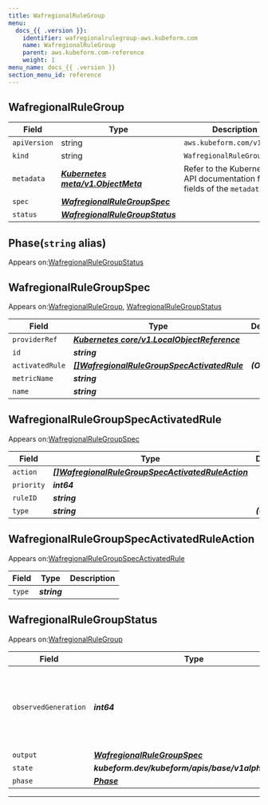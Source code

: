 ```yaml
---
title: WafregionalRuleGroup
menu:
  docs_{{ .version }}:
    identifier: wafregionalrulegroup-aws.kubeform.com
    name: WafregionalRuleGroup
    parent: aws.kubeform.com-reference
    weight: 1
menu_name: docs_{{ .version }}
section_menu_id: reference
---
```


## WafregionalRuleGroup
| Field | Type | Description |
| ------ | ----- | ----------- |
| `apiVersion` | string | `aws.kubeform.com/v1alpha1` |
|    `kind` | string | `WafregionalRuleGroup` |
| `metadata` | ***[Kubernetes meta/v1.ObjectMeta](https://kubernetes.io/docs/reference/generated/kubernetes-api/v1.13/#objectmeta-v1-meta)***|Refer to the Kubernetes API documentation for the fields of the `metadata` field.|
| `spec` | ***[WafregionalRuleGroupSpec](#wafregionalrulegroupspec)***||
| `status` | ***[WafregionalRuleGroupStatus](#wafregionalrulegroupstatus)***||
## Phase(`string` alias)

Appears on:[WafregionalRuleGroupStatus](#wafregionalrulegroupstatus)

## WafregionalRuleGroupSpec

Appears on:[WafregionalRuleGroup](#wafregionalrulegroup), [WafregionalRuleGroupStatus](#wafregionalrulegroupstatus)

| Field | Type | Description |
| ------ | ----- | ----------- |
| `providerRef` | ***[Kubernetes core/v1.LocalObjectReference](https://kubernetes.io/docs/reference/generated/kubernetes-api/v1.13/#localobjectreference-v1-core)***||
| `id` | ***string***||
| `activatedRule` | ***[[]WafregionalRuleGroupSpecActivatedRule](#wafregionalrulegroupspecactivatedrule)***| ***(Optional)*** |
| `metricName` | ***string***||
| `name` | ***string***||
## WafregionalRuleGroupSpecActivatedRule

Appears on:[WafregionalRuleGroupSpec](#wafregionalrulegroupspec)

| Field | Type | Description |
| ------ | ----- | ----------- |
| `action` | ***[[]WafregionalRuleGroupSpecActivatedRuleAction](#wafregionalrulegroupspecactivatedruleaction)***||
| `priority` | ***int64***||
| `ruleID` | ***string***||
| `type` | ***string***| ***(Optional)*** |
## WafregionalRuleGroupSpecActivatedRuleAction

Appears on:[WafregionalRuleGroupSpecActivatedRule](#wafregionalrulegroupspecactivatedrule)

| Field | Type | Description |
| ------ | ----- | ----------- |
| `type` | ***string***||
## WafregionalRuleGroupStatus

Appears on:[WafregionalRuleGroup](#wafregionalrulegroup)

| Field | Type | Description |
| ------ | ----- | ----------- |
| `observedGeneration` | ***int64***| ***(Optional)*** Resource generation, which is updated on mutation by the API Server.|
| `output` | ***[WafregionalRuleGroupSpec](#wafregionalrulegroupspec)***| ***(Optional)*** |
| `state` | ***kubeform.dev/kubeform/apis/base/v1alpha1.State***| ***(Optional)*** |
| `phase` | ***[Phase](#phase)***| ***(Optional)*** |
---
